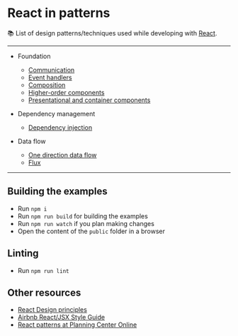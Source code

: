 # React in patterns

:books: List of design patterns/techniques used while developing with [React](https://facebook.github.io/react/).

---
* Foundation
  * [Communication](./patterns/communication/)
  * [Event handlers](./patterns/event-handlers)
  * [Composition](./patterns/composition/)
  * [Higher-order components](./patterns/higher-order-components/)
  * [Presentational and container components](./patterns/presentational-and-container)

* Dependency management
  * [Dependency injection](./patterns/dependency-injection)

* Data flow
  * [One direction data flow](./patterns/one-direction-data-flow)
  * [Flux](./patterns/flux)

---

## Building the examples

* Run `npm i`
* Run `npm run build` for building the examples
* Run `npm run watch` if you plan making changes
* Open the content of the `public` folder in a browser

## Linting

* Run `npm run lint`

## Other resources

* [React Design principles](https://facebook.github.io/react/contributing/design-principles.html)
* [Airbnb React/JSX Style Guide](https://github.com/airbnb/javascript/tree/master/react)
* [React patterns at Planning Center Online](https://github.com/planningcenter/react-patterns)
